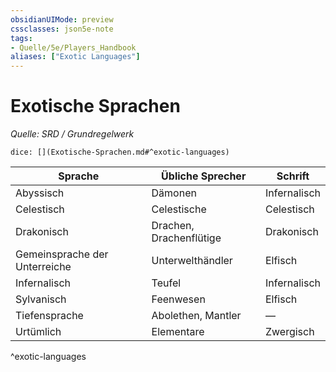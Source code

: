 ```yaml
---
obsidianUIMode: preview
cssclasses: json5e-note
tags:
- Quelle/5e/Players_Handbook
aliases: ["Exotic Languages"]
---
```

# Exotische Sprachen
*Quelle: SRD / Grundregelwerk*

`dice: [](Exotische-Sprachen.md#^exotic-languages)`

| Sprache                       | Übliche Sprecher        | Schrift      |
| ----------------------------- | ----------------------- | ------------ |
| Abyssisch                     | Dämonen                 | Infernalisch |
| Celestisch                    | Celestische             | Celestisch   |
| Drakonisch                    | Drachen, Drachenflütige | Drakonisch   |
| Gemeinsprache der Unterreiche | Unterwelthändler        | Elfisch      |
| Infernalisch                  | Teufel                  | Infernalisch |
| Sylvanisch                    | Feenwesen               | Elfisch      |
| Tiefensprache                 | Abolethen, Mantler      | —            |
| Urtümlich                     | Elementare              | Zwergisch    |
^exotic-languages
